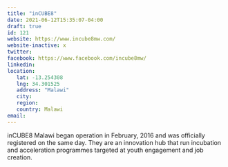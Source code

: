 ```yaml
---
title: "inCUBE8"
date: 2021-06-12T15:35:07-04:00
draft: true
id: 121
website: https://www.incube8mw.com/
website-inactive: x
twitter: 
facebook: https://www.facebook.com/incube8mw/
linkedin: 
location: 
   lat: -13.254308
   lng: 34.301525
   address: "Malawi"
   city: 
   region: 
   country: Malawi
email: 
---
```

inCUBE8 Malawi began operation in February, 2016 and was officially registered on the same day. They are an innovation hub that run incubation and acceleration programmes targeted at youth engagement and job creation.  
